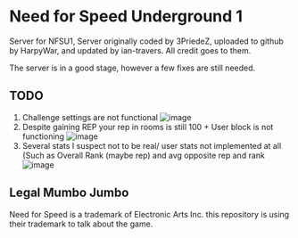 # Need for Speed Underground 1
Server for NFSU1, Server originally coded by 3PriedeZ, uploaded to github by HarpyWar, and updated by ian-travers. All credit goes to them.


The server is in a good stage, however a few fixes are still needed.





## TODO
1. Challenge settings are not functional
![image](https://user-images.githubusercontent.com/56171849/170062963-46a6cbf2-8b51-4258-ac52-1a69e076abdb.png)
2. Despite gaining REP your rep in rooms is still 100 + User block is not functioning
![image](https://user-images.githubusercontent.com/56171849/170063001-742c9c9b-61a7-4d55-9e49-e76a38eb4613.png)
3. Several stats I suspect not to be real/ user stats not implemented at all (Such as Overall Rank (maybe rep) and avg opposite rep and rank
![image](https://user-images.githubusercontent.com/56171849/170063064-cab97989-daae-4c42-84a5-50ed068eb0d8.png)


















## Legal Mumbo Jumbo
Need for Speed is a trademark of Electronic Arts Inc. this repository is using their trademark to talk about the game. 
